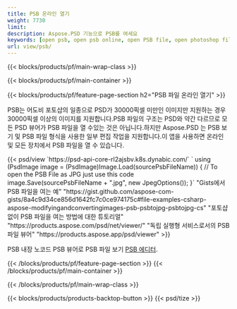 ```yaml
---
title: PSB 온라인 열기
weight: 7730
limit: 
description: Aspose.PSD 기능으로 PSB를 여세요
keywords: [open psb, open psb online, open PSB file, open photoshop file, preview psb]
url: view/psb/
---
```


{{< blocks/products/pf/main-wrap-class >}}

{{< blocks/products/pf/main-container >}}

{{< blocks/products/pf/feature-page-section h2="PSB 파일 온라인 열기" >}}
<p>PSB는 어도비 포토샵의 일종으로 PSD가 30000픽셀 미만인 이미지만 지원하는 경우 30000픽셀 이상의 이미지를 지원합니다.PSB 파일의 구조는 PSD와 약간 다르므로 모든 PSD 뷰어가 PSB 파일을 열 수있는 것은 아닙니다.하지만 Aspose.PSD 는 PSB 보기 및 PSB 파일 형식을 사용한 일부 편집 작업을 지원합니다.이 앱을 사용하면 온라인 및 모든 장치에서 PSB 파일을 열 수 있습니다.</p>
{{< psd/view `https://psd-api-core-rl2ajsbv.k8s.dynabic.com/` 
`    using (PsdImage image = (PsdImage)Image.Load(sourcePsbFileName))
    {
	    // To open the PSB File as JPG just use this code
        image.Save(sourcePsbFileName + ".jpg",  new JpegOptions());
    }` 
"Gists에서 PSB 파일을 여는 예" "https://gist.github.com/aspose-com-gists/8a4c9d34ce856d1642fc7c0ce974175c#file-examples-csharp-aspose-modifyingandconvertingimages-psb-psbtojpg-psbtojpg-cs" 
"포토샵없이 PSB 파일을 여는 방법에 대한 튜토리얼" "https://products.aspose.com/psd/net/viewer/" 
"독립 실행형 서비스로서의 PSB 파일 뷰어" "https://products.aspose.app/psd/viewer" >}}
<p>PSB 내장 노코드 PSB 뷰어로 PSB 파일 보기 <a href="https://products.aspose.app/psd/template-editor">PSB 에디터</a>.</p>
{{< /blocks/products/pf/feature-page-section >}}
{{< /blocks/products/pf/main-container >}}


{{< /blocks/products/pf/main-wrap-class >}}

{{< blocks/products/products-backtop-button >}}
{{< psd/tize >}}
